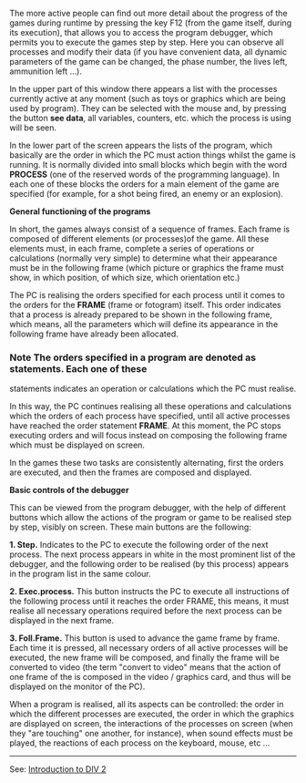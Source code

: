 The more active people can find out more detail about the progress of the games during runtime
by pressing the key F12 (from the game itself, during its execution), that allows you to access
the program debugger, which permits you to execute  the games step by step.
Here you can observe all processes and modify their data (if you have convenient data,
all dynamic parameters of the game can be changed, the phase number, the lives left, 
ammunition left ...).

In the upper part of this window there appears a list with the processes currently active at 
any moment (such as toys or graphics which are being used by program). They can be selected 
with the mouse and, by pressing the button **see data**, all variables, counters, etc. which the 
process is using will be seen.

In the lower part of the screen appears the lists of the program, which basically
are the order in which the PC must action things whilst the game is running. It is
normally divided into small blocks which begin with the word **PROCESS** (one of the reserved words 
of the programming language). In each one of these blocks the orders for a main element of the
game are specified (for example, for a shot being fired, an enemy or an explosion).

**General functioning of the programs**

In short, the games always consist of a sequence of frames. Each frame is composed of
different elements (or processes)of the game. All these elements must, in each frame,
complete a series of operations or calculations (normally very simple) to determine 
what their appearance  must be in the following frame (which picture or graphics the 
frame must show, in which position, of which size, which orientation etc.)

The PC is realising the orders specified for each process until it
comes to the orders for the **FRAME** (frame or fotogram) itself. This order indicates that a
process is already prepared to be shown in the following frame, which means, all the parameters 
which will define its appearance in the following frame have already been allocated.

### Note The orders specified in a program are denoted as statements. Each one of these
statements indicates an operation or calculations which the PC must realise.

In this way, the PC continues realising all these operations and calculations
which the orders of each process have specified, until all active processes
have reached the order statement **FRAME**. At this moment, the PC stops executing 
orders and will focus instead on composing the following frame which must be displayed 
on screen.

In the games these two tasks are consistently alternating, first the orders are executed,
and then the frames are composed and displayed.

**Basic controls of the debugger**

This can be viewed from the program debugger, with the help of different buttons
which allow the actions of the program or game to be realised step by step, 
visibly on screen. These main buttons are the following:

**1. Step.** Indicates to the PC to execute the following order of the next process. The
next process appears in white in the most prominent list of the debugger, and the following 
order to be realised (by this process) appears in the program list in the same colour.

**2. Exec.process.** This button instructs the PC to execute all
instructions of the following process until it  reaches the order FRAME, this means, it must
realise all necessary operations required before the next process can be
displayed in the next frame.

**3. Foll.Frame.** This button is used to advance the game frame by frame.
Each time it is pressed, all necessary orders of all active processes will be executed, 
the new frame will be composed, and finally the frame will be converted to video 
(the term &quot;convert to video&quot; means that the action of one frame of the
is composed in the video / graphics card, and thus will be displayed on the
monitor of the PC).

When a program is realised, all its aspects can be controlled: the order in which the different processes 
are executed, the order in which the graphics are displayed on screen, the interactions of the processes
on screen (when they &quot;are touching&quot; one another, for instance), when sound effects must be played,
the reactions of each process on the keyboard, mouse, etc ...

---------------------------------------
See: [Introduction to DIV 2](welcome_to_div_2015not.md)

